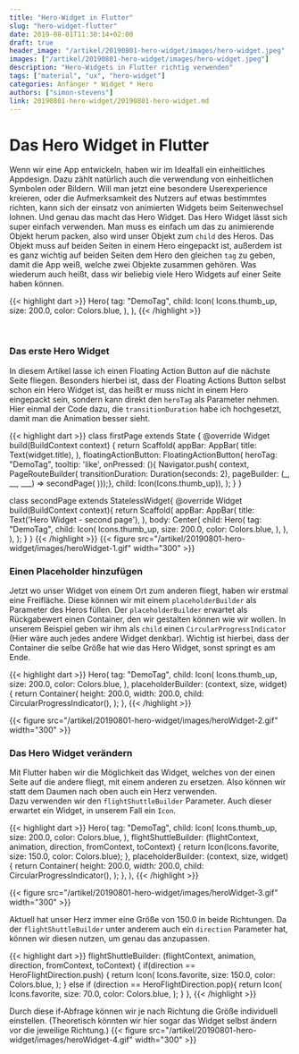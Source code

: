 ```yaml
---
title: "Hero-Widget in Flutter"
slug: "hero-widget-flutter" 
date: 2019-08-01T11:30:14+02:00
draft: true
header_image: "/artikel/20190801-hero-widget/images/hero-widget.jpeg"
images: ["/artikel/20190801-hero-widget/images/hero-widget.jpeg"]
description: "Hero-Widgets in Flutter richtig verwenden"
tags: ["material", "ux", "hero-widget"]
categories: Anfänger * Widget * Hero
authors: ["simon-stevens"]
link: 20190801-hero-widget/20190801-hero-widget.md
---
```


# Das Hero Widget in Flutter

Wenn wir eine App entwickeln, haben wir im Idealfall ein einheitliches Appdesign. Dazu zählt natürlich auch die verwendung von einheitlichen Symbolen oder Bildern. Will man jetzt eine besondere Userexperience kreieren, oder die Aufmerksamkeit des Nutzers auf etwas bestimmtes richten, kann sich der einsatz von animierten Widgets beim Seitenwechsel lohnen. Und genau das macht das Hero Widget.
Das Hero Widget lässt sich super einfach verwenden. Man muss es einfach um das zu animierende Objekt herum packen, also wird unser Objekt zum `child` des Heros. Das Objekt muss auf beiden Seiten in einem Hero eingepackt ist, außerdem ist es ganz wichtig auf beiden Seiten dem Hero den gleichen `tag` zu geben, damit die App weiß, welche zwei Objekte zusammen gehören. Was wiederum auch heißt, dass wir beliebig viele Hero Widgets auf einer Seite haben können.

{{< highlight dart >}}
Hero(
  tag: "DemoTag",
  child: Icon(
    Icons.thumb_up,
    size: 200.0,
    color: Colors.blue,
  ),
),
{{< /highlight >}}

<br>

### Das erste Hero Widget 

In diesem Artikel lasse ich einen Floating Action Button auf die nächste Seite fliegen. Besonders hierbei ist, dass der Floating Actions Button selbst schon ein Hero Widget ist, das heißt er muss nicht in einem Hero eingepackt sein, sondern kann direkt den `heroTag` als Parameter nehmen.<br>
Hier einmal der Code dazu,  die `transitionDuration` habe ich hochgesetzt, damit man die Animation besser sieht. 

{{< highlight dart >}}
class firstPage extends State<MyHomePage> {
  @override
  Widget build(BuildContext context) {
    return Scaffold(
      appBar: AppBar(
        title: Text(widget.title),
      ),
      floatingActionButton: FloatingActionButton(
        heroTag: "DemoTag",
        tooltip: 'like',
        onPressed: (){
          Navigator.push(
            context,
            PageRouteBuilder(
                      transitionDuration: Duration(seconds: 2),
                      pageBuilder: (_, __, ___) => secondPage(
          )));},
        child: Icon(Icons.thumb_up)),
    );
  }
}

class secondPage extends StatelessWidget{
  @override
  Widget build(BuildContext context){
    return Scaffold(
      appBar: AppBar(
        title: Text('Hero Widget - second page'),
      ),
      body: Center(
        child: Hero(
          tag: "DemoTag",
          child: Icon(
            Icons.thumb_up,
            size: 200.0,
            color: Colors.blue,
          ),
        ),
      ),
    );
  }
}
{{< /highlight >}}
{{< figure src="/artikel/20190801-hero-widget/images/heroWidget-1.gif" width="300" >}}

### Einen Placeholder hinzufügen

Jetzt wo unser Widget von einem Ort zum anderen fliegt, haben wir erstmal eine Freifläche. Diese können wir mit einem `placeholderBuilder` als Parameter des Heros füllen. Der `placeholderBuilder` erwartet als Rückgabewert einen Container, den wir gestalten können wie wir wollen. In unserem Beispiel geben wir ihm als `child` einen `CircularProgressIndicator` (Hier wäre auch jedes andere Widget denkbar). Wichtig ist hierbei, dass der Container die selbe Größe hat wie das Hero Widget, sonst springt es am Ende.

{{< highlight dart >}}
Hero(
  tag: "DemoTag",
  child: Icon(
    Icons.thumb_up,
    size: 200.0,
    color: Colors.blue,
  ),
  placeholderBuilder: (context, size, widget) {
    return Container(
      height: 200.0,
      width: 200.0,
      child: CircularProgressIndicator(),
    );
  },
{{< /highlight >}}

{{< figure src="/artikel/20190801-hero-widget/images/heroWidget-2.gif" width="300" >}}

### Das Hero Widget verändern

Mit Flutter haben wir die Möglichkeit das Widget, welches von der einen Seite auf die andere fliegt, mit einem anderen zu ersetzen. Also können wir statt dem Daumen nach oben auch ein Herz verwenden.<br>
Dazu verwenden wir den `flightShuttleBuilder` Parameter. Auch dieser erwartet ein Widget, in unserem Fall ein `Icon`.

{{< highlight dart >}}
Hero(
  tag: "DemoTag",
  child: Icon(
    Icons.thumb_up,
    size: 200.0,
    color: Colors.blue,
  ),
  flightShuttleBuilder: (flightContext, animation, direction,
    fromContext, toContext) {
      return Icon(Icons.favorite, size: 150.0, color: Colors.blue);
    },
  placeholderBuilder: (context, size, widget) {
    return Container(
      height: 200.0,
      width: 200.0,
      child: CircularProgressIndicator(),
    );
  },
),
{{< /highlight >}}

{{< figure src="/artikel/20190801-hero-widget/images/heroWidget-3.gif" width="300" >}}

Aktuell hat unser Herz immer eine Größe von 150.0 in beide Richtungen.
Da der `flightShuttleBuilder` unter anderem auch ein `direction` Parameter hat, können wir diesen nutzen, um genau das anzupassen.

{{< highlight dart >}}
flightShuttleBuilder: (flightContext, animation, direction,
  fromContext, toContext) {
    if(direction == HeroFlightDirection.push) {
    return Icon(
      Icons.favorite,
      size: 150.0,
      color: Colors.blue,
    );
  } else if (direction == HeroFlightDirection.pop){
    return Icon(
      Icons.favorite,
      size: 70.0,
      color: Colors.blue,
    );
  }
},
{{< /highlight >}}

Durch diese if-Abfrage können wir je nach Richtung die Größe individuell einstellen. (Theoretisch könnten wir hier sogar das Widget selbst ändern vor die jeweilige Richtung.)
{{< figure src="/artikel/20190801-hero-widget/images/heroWidget-4.gif" width="300" >}}



  

 